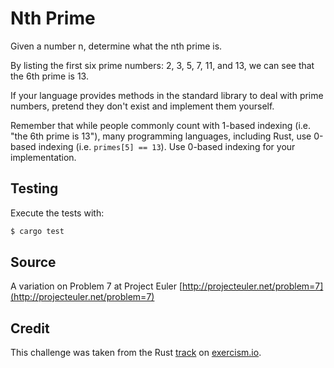 # Nth Prime

Given a number n, determine what the nth prime is.

By listing the first six prime numbers: 2, 3, 5, 7, 11, and 13, we can see that
the 6th prime is 13.

If your language provides methods in the standard library to deal with prime
numbers, pretend they don't exist and implement them yourself.

Remember that while people commonly count with 1-based indexing (i.e. "the 6th prime is 13"), many programming languages, including Rust, use 0-based indexing (i.e. `primes[5] == 13`). Use 0-based indexing for your implementation.


## Testing

Execute the tests with:

```bash
$ cargo test
```

## Source

A variation on Problem 7 at Project Euler [http://projecteuler.net/problem=7](http://projecteuler.net/problem=7)

## Credit

This challenge was taken from the Rust [track](https://exercism.io/my/tracks/rust) on [exercism.io](https://exercism.io).

